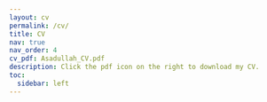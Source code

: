 ```yaml
---
layout: cv
permalink: /cv/
title: CV
nav: true
nav_order: 4
cv_pdf: Asadullah_CV.pdf
description: Click the pdf icon on the right to download my CV.
toc:
  sidebar: left
---
```

